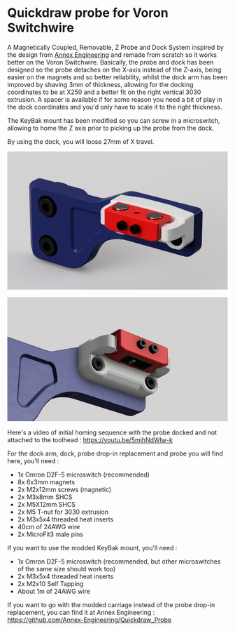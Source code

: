 # Quickdraw probe for Voron Switchwire
A Magnetically Coupled, Removable, Z Probe and Dock System inspired by the design from [Annex Engineering](https://github.com/Annex-Engineering/Quickdraw_Probe) and remade from scratch so it works better on the Voron Switchwire. Basically, the probe and dock has been designed so the probe detaches on the X-axis instead of the Z-axis, being easier on the magnets and so better reliability, whilst the dock arm has been improved by shaving 3mm of thickness, allowing for the docking coordinates to be at X250 and a better fit on the right vertical 3030 extrusion. A spacer is available if for some reason you need a bit of play in the dock coordinates and you'd only have to scale it to the right thickness.

The KeyBak mount has been modified so you can screw in a microswitch, allowing to home the Z axis prior to picking up the probe from the dock.

By using the dock, you will loose 27mm of X travel.

![alt text](Pictures/quickdraw_SW_remix.png)

![alt text](Pictures/quickdraw_SW_probe.png)

Here's a video of initial homing sequence with the probe docked and not attached to the toolhead :
https://youtu.be/5mihNdWIw-k

For the dock arm, dock, probe drop-in replacement and probe you will find here, you'll need :
* 1x Omron D2F-5 microswitch (recommended)
* 8x 6x3mm magnets
* 2x M2x12mm screws (magnetic)
* 2x M3x8mm SHCS
* 2x M5X12mm SHCS
* 2x M5 T-nut for 3030 extrusion
* 2x M3x5x4 threaded heat inserts
* 40cm of 24AWG wire
* 2x MicroFit3 male pins

If you want to use the modded KeyBak mount, you'll need :
* 1x Omron D2F-5 microswitch (recommended, but other microswitches of the same size should work too)
* 2x M3x5x4 threaded heat inserts
* 2x M2x10 Self Tapping
* About 1m of 24AWG wire

If you want to go with the modded carriage instead of the probe drop-in replacement, you can find it at Annex Engineering : https://github.com/Annex-Engineering/Quickdraw_Probe
